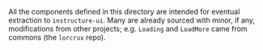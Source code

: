 All the components defined in this directory are intended for eventual
extraction to `instructure-ui`. Many are already sourced with minor, if
any, modifications from other projects; e.g. `Loading` and `LoadMore`
came from commons (the `lorcrux` repo).
